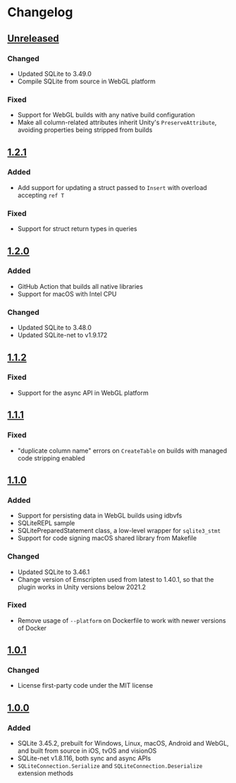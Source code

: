 # Changelog
## [Unreleased](https://github.com/gilzoide/unity-sqlite-net/compare/1.2.1...HEAD)
### Changed
- Updated SQLite to 3.49.0
- Compile SQLite from source in WebGL platform

### Fixed
- Support for WebGL builds with any native build configuration
- Make all column-related attributes inherit Unity's `PreserveAttribute`, avoiding properties being stripped from builds


## [1.2.1](https://github.com/gilzoide/unity-sqlite-net/tree/1.2.1)
### Added
- Add support for updating a struct passed to `Insert` with overload accepting `ref T`

### Fixed
- Support for struct return types in queries


## [1.2.0](https://github.com/gilzoide/unity-sqlite-net/tree/1.2.0)
### Added
- GitHub Action that builds all native libraries
- Support for macOS with Intel CPU

### Changed
- Updated SQLite to 3.48.0
- Updated SQLite-net to v1.9.172


## [1.1.2](https://github.com/gilzoide/unity-sqlite-net/tree/1.1.2)
### Fixed
- Support for the async API in WebGL platform


## [1.1.1](https://github.com/gilzoide/unity-sqlite-net/tree/1.1.1)
### Fixed
- "duplicate column name" errors on `CreateTable` on builds with managed code stripping enabled


## [1.1.0](https://github.com/gilzoide/unity-sqlite-net/tree/1.1.0)
### Added
- Support for persisting data in WebGL builds using idbvfs
- SQLiteREPL sample
- SQLitePreparedStatement class, a low-level wrapper for `sqlite3_stmt`
- Support for code signing macOS shared library from Makefile

### Changed
- Updated SQLite to 3.46.1
- Change version of Emscripten used from latest to 1.40.1, so that the plugin works in Unity versions below 2021.2

### Fixed
- Remove usage of `--platform` on Dockerfile to work with newer versions of Docker


## [1.0.1](https://github.com/gilzoide/unity-sqlite-net/tree/1.0.1)
### Changed
- License first-party code under the MIT license


## [1.0.0](https://github.com/gilzoide/unity-sqlite-net/tree/1.0.0)
### Added
- SQLite 3.45.2, prebuilt for Windows, Linux, macOS, Android and WebGL, and built from source in iOS, tvOS and visionOS
- SQLite-net v1.8.116, both sync and async APIs
- `SQLiteConnection.Serialize` and `SQLiteConnection.Deserialize` extension methods
